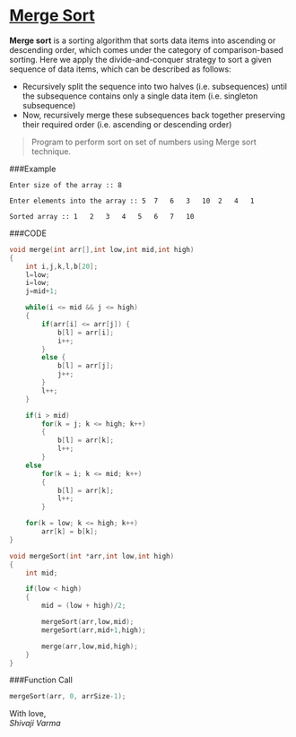 [Merge Sort](http://shivajivarma.com/code-base/c-camp/2014/12/28/sorting-algorithms-merge-sort/)
===============

__Merge sort__ is a sorting algorithm that sorts data items into ascending or descending order, which comes under the category of comparison-based sorting. Here we apply the divide-and-conquer strategy to sort a given sequence of data items, which can be described as follows:

* Recursively split the sequence into two halves (i.e. subsequences) until the subsequence contains only a single data item (i.e. singleton subsequence)
* Now, recursively merge these subsequences back together preserving their required order (i.e. ascending or descending order)

> Program to perform sort on set of numbers using Merge sort technique.

###Example
```
Enter size of the array :: 8
    
Enter elements into the array :: 5	7	6	3	10	2	4	1
    
Sorted array :: 1	2	3	4	5	6	7	10
```

###CODE
```c
void merge(int arr[],int low,int mid,int high)
{
    int i,j,k,l,b[20];
    l=low;
    i=low;
    j=mid+1;

    while(i <= mid && j <= high)
    {
        if(arr[i] <= arr[j]) {
            b[l] = arr[i];
            i++;
        }
        else {
            b[l] = arr[j];
            j++;
        }
        l++;
    }

    if(i > mid)
        for(k = j; k <= high; k++)
        {
            b[l] = arr[k];
            l++;
        }
    else
        for(k = i; k <= mid; k++)
        {
            b[l] = arr[k];
            l++;
        }

    for(k = low; k <= high; k++)
        arr[k] = b[k];
}

void mergeSort(int *arr,int low,int high)
{
    int mid;

    if(low < high)
    {
        mid = (low + high)/2;

        mergeSort(arr,low,mid);
        mergeSort(arr,mid+1,high);

        merge(arr,low,mid,high);
    }
}
```

###Function Call
```c
mergeSort(arr, 0, arrSize-1);
```

With love,  
_Shivaji Varma_
